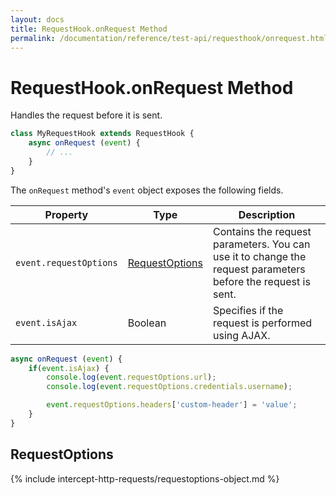 ```yaml
---
layout: docs
title: RequestHook.onRequest Method
permalink: /documentation/reference/test-api/requesthook/onrequest.html
---
```

# RequestHook.onRequest Method

Handles the request before it is sent.

```js
class MyRequestHook extends RequestHook {
    async onRequest (event) {
        // ...
    }
}
```

The `onRequest` method's `event` object exposes the following fields.

Property | Type | Description
-------- | ---- | --------------
`event.requestOptions` | [RequestOptions](#requestoptions) | Contains the request parameters. You can use it to change the request parameters before the request is sent.
`event.isAjax`         | Boolean | Specifies if the request is performed using AJAX.

```js
async onRequest (event) {
    if(event.isAjax) {
        console.log(event.requestOptions.url);
        console.log(event.requestOptions.credentials.username);

        event.requestOptions.headers['custom-header'] = 'value';
    }
}
```

## RequestOptions

{% include intercept-http-requests/requestoptions-object.md %}